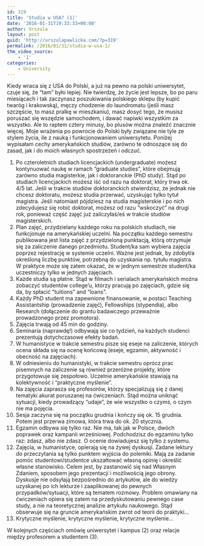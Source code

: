 ```yaml
---
id: 319
title: 'Studia w USA? (1)'
date: '2016-01-31T19:33:33+00:00'
author: Urszula
layout: post
guid: 'http://urszulapawlicka.com/?p=319'
permalink: /2016/01/31/studia-w-usa-1/
thm_video_source:
    - '1'
categories:
    - University
---
```


Kiedy wraca się z USA do Polski, a już na pewno na polski uniwersytet, czuje się, że “tam” było lepiej. Nie twierdzę, że życie jest lepsze, bo po paru miesiącach i tak zaczynasz poszukiwania polskiego sklepu (by kupić twaróg i krakowską), męczy chodzenie do laundromatu (jeśli masz szczęście, to masz pralkę w mieszkaniu), masz dosyć tego, że musisz poruszać się wszędzie samochodem, i dawać napiwki wszystkim za wszystko. Ale to raptem cztery minusy, bo plusów można znaleźć znacznie więcej. Moje wrażenia po powrocie do Polski były związane nie tyle ze stylem życia, ile z nauką i funkcjonowaniem uniwersytetu. Poniżej wypisałam cechy amerykańskich studiów, zarówno te odnoszące się do zasad, jak i do moich własnych spostrzeżeń i odczuć.

1. Po czteroletnich studiach licencjackich (undergraduate) możesz kontynuować naukę w ramach “graduate studies”, które obejmują zarówno studia magisterkie, jak i doktoranckie (PhD study). Stąd po studiach licencjackich możesz iść od razu na doktorat, który trwa ok. 4/5 lat. Jeśli w trakcie studiów doktoranckich stwierdzisz, że jednak nie chcesz doktoratu, możesz studia przerwać, uzyskując tylko tytuł magistra. Jeśli natomiast pójdziesz na studia magisterskie i po nich zdecydujesz się robić doktorat, możesz od razu “wskoczyć” na drugi rok, ponieważ część zajęć już zaliczyłaś/eś w trakcie studiów magisterskich.
2. Plan zajęć, przydzielany każdego roku na polskich studiach, nie funkcjonuje na amerykańskiej uczelni. Na początku każdego semestru publikowana jest lista zajęć z przydzieloną punktacją, którą otrzymuje się za zaliczenie danego przedmiotu. Student/ka sam wybiera zajęcia poprzez rejestrację w systemie uczelni. Ważne jest jednak, by zdobył/a określoną liczbę punktów, potrzebną do uzyskania np. tytułu magistra. W praktyce może się zatem okazać, że w jednym semestrze student/ka uczestniczy tylko w jednych zajęciach.
3. Każde studia są płatne. Stąd w filmach i serialach amerykańskich można zobaczyć studentów college’u, którzy pracują po zajęciach, gdzie się da, by spłacić “tuitions” and “loans”.
4. Każdy PhD student ma zapewnione finansowanie, w postaci Teaching Assistantship (prowadzenie zajęć), Fellowships (stypendia), albo Research (dołączenie do grantu badawczego przeważnie prowadzonego przez promotora).
5. Zajęcia trwają od 45 min do godziny.
6. Seminaria (naprawdę!) odbywają sie co tydzień, na każdych studenci prezentują dotychczasowe efekty badań.
7. W humanistyce w trakcie semestru pisze się eseje na zaliczenie, których ocena składa się na ocenę końcową (eseje, egzamin, aktywność i obecność na zajęciach).
8. W odniesieniu do humanistyki, w trakcie semestru oprócz prac pisemnych na zaliczenie są również przeróżne projekty, które przygotowuje się zespołowo. Uczelnie amerykańskie stawiają na kolektywność i “praktyczne myślenie”.
9. Na zajęcia zaprasza się profesorów, którzy specjalizują się z danej tematyki akurat poruszanej na ćwiczeniach. Stąd można uniknąć sytuacji, kiedy prowadzący “udaje”, że wie wszystko o czymś, o czym nie ma pojęcia.
10. Sesja zaczyna się na początku grudnia i kończy się ok. 15 grudnia. Potem jest przerwa zimowa, która trwa do ok. 20 stycznia.
11. Egzamin odbywa się tylko raz. Nie ma, tak jak w Polsce, dwóch poprawek oraz kampanii wrześniowej. Podchodzisz do egzaminu tylko raz: zdasz, albo nie zdasz. O ocenie dowiadujesz się tylko z systemu.
12. Zajęcia, w humanistyce, opierają się na żywej dyskusji. Zadane lektury do przeczytania są tylko punktem wyjścia do polemiki. Mają za zadanie pomóc studentowi/studentce ukszałtować własną opinię i określić własne stanowisko. Celem jest, by zastanowić się nad Własnym Zdaniem, sposobem jego prezentacji i możliwością jego obrony. Dyskusje nie odsyłają bezpośrednio do artykułów, ale do wiedzy uzyskanej po ich lekturze i zaaplikowanej do pewnych przypadków/sytuacji, które są tematem rozmowy. Problem omawiany na ćwiczeniach opiera się zatem na przedyskutowaniu pewnego case study, a nie na teoretycznej analizie artykułu naukowego. Stąd obserwuje się na gruncie amerykańskim zwrot od teorii do praktyki…
13. Krytyczne myślenie, krytyczne myślenie, krytyczne myślenie…

W kolejnych częściach omówię uniwersytet i kampus (2) oraz relacje między profesorem a studentem (3).
